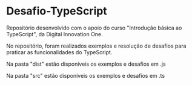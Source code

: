 # Desafio-TypeScript
Repositório desenvolvido com o apoio do curso "Introdução básica ao TypeScript", da Digital Innovation One.

No repositório, foram realizados exemplos e resolução de desafios para praticar as funcionalidades do TypeScript.

Na pasta "dist" estão disponíveis os exemplos e desafios em .js

Na pasta "src" estão disponíveis os exemplos e desafios em .ts

